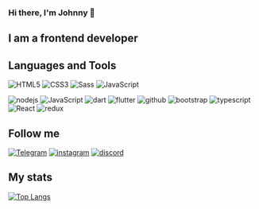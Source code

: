 ### Hi there, I'm Johnny 👋

## I am a frontend developer

## Languages and Tools
![HTML5](https://img.shields.io/badge/-html5-090909?style=for-the-badge&logo=html5?color=#4D4D4D)
![CSS3](https://img.shields.io/badge/-CSS3-090909?style=for-the-badge&logo=CSS3?color=#4D4D4D)
![Sass](https://img.shields.io/badge/-Sass-090909?style=for-the-badge&logo=sass?color=#4D4D4D)
![JavaScript](https://img.shields.io/badge/-JavaScript-090909?style=for-the-badge&logo=javascript?color=#4D4D4D)
<!--![Webpack](https://img.shields.io/badge/-Webpack-090909?style=for-the-badge&logo=webpack)--> 
![nodejs](https://img.shields.io/badge/-node.js-030203?style=for-the-badge&logo=node.js?color=#4D4D4D)
![JavaScript](https://img.shields.io/badge/-react.js-090909?style=for-the-badge&logo=react?color=#4D4D4D)
![dart](https://img.shields.io/badge/-dart-090909?style=for-the-badge&logo=dart?color=#4D4D4D)
![flutter](https://img.shields.io/badge/-flutter-090909?style=for-the-badge&logo=flutter?color=#4D4D4D)
![github](https://img.shields.io/badge/-github-090909?style=for-the-badge&logo=git?color=#4D4D4D)
![bootstrap](https://img.shields.io/badge/-bootstrap-090909?style=for-the-badge&logo=bootstrap?color=#4D4D4D)
![typescript](https://img.shields.io/badge/-typescript-090909?style=for-the-badge&logo=typescript?color=#4D4D4D)
![React](https://img.shields.io/badge/zustand-%2320232a.svg?style=for-the-badge&logo=react&logoColor=%2361DAFB?color=#4D4D4D)
![redux](https://img.shields.io/badge/-redux-090909?style=for-the-badge&logo=redux?color=#4D4D4D)

## Follow me
[![Telegram](https://img.shields.io/badge/-telegram-090909?style=for-the-badge&logo=telegram)](https://t.me/Polzovatel_000)
[![instagram](https://img.shields.io/badge/-instagram-090909?style=for-the-badge&logo=instagram)](https://www.instagram.com/jonibek_9800)
[![discord](https://img.shields.io/badge/-discord-090909?style=for-the-badge&logo=discord)](https://discord.com/Jony9800)

## My stats
[![Top Langs](https://github-readme-stats.vercel.app/api/top-langs/?username=Jonibek9800&layout=pie)](https://github.com/Jonibek9800/github-readme-stats)
